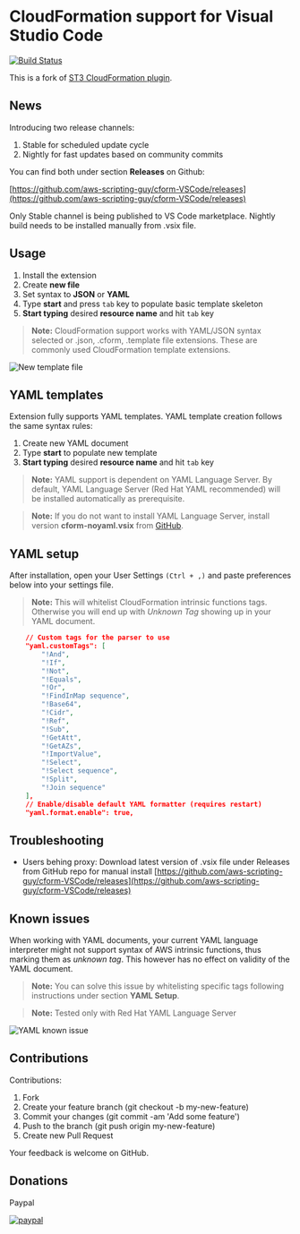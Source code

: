 CloudFormation support for Visual Studio Code 
===================
[![Build Status](https://dev.azure.com/aws-scripting-guy/cform-VSCode/_apis/build/status/cform-VSCode-CI?branchName=master)](https://dev.azure.com/aws-scripting-guy/cform-VSCode/_build/latest?definitionId=6&branchName=master)

This is a fork of [ST3 CloudFormation plugin](https://github.com/beaknit/cform).

News
-------------
Introducing two release channels:
1. Stable for scheduled update cycle 
2. Nightly for fast updates based on community commits 

You can find both under section **Releases** on Github: 

[https://github.com/aws-scripting-guy/cform-VSCode/releases](https://github.com/aws-scripting-guy/cform-VSCode/releases)

Only Stable channel is being published to VS Code marketplace. Nightly build needs to be installed manually from .vsix file. 

Usage
-------------

 1. Install the extension
 2. Create **new file**
 3. Set syntax to **JSON** or **YAML**
 4. Type **start** and press ```tab``` key to populate basic template skeleton
 5. **Start typing** desired **resource name** and hit ```tab``` key


> **Note:** CloudFormation support works with YAML/JSON syntax selected or .json, .cform, .template file extensions. These are commonly used CloudFormation template extensions.

![New template file](https://raw.githubusercontent.com/aws-scripting-guy/cform-VSCode/master/assets/new_template_file.gif)

YAML templates
------------------

Extension fully supports YAML templates. YAML template creation follows the same syntax rules: 

1. Create new YAML document
2. Type **start** to populate new template
3. **Start typing** desired **resource name** and hit ```tab``` key

> **Note:** YAML support is dependent on YAML Language Server.
By default,  YAML Language Server (Red Hat YAML recommended) will be installed automatically as prerequisite. 

> **Note:** If you do not want to install YAML Language Server, install version **cform-noyaml.vsix** from [GitHub](https://github.com/aws-scripting-guy/cform-VSCode). 

YAML setup
------------------

After installation, open your User Settings ```(Ctrl + ,)``` and paste preferences below into your settings file. 

> **Note:** This will whitelist CloudFormation intrinsic functions tags. Otherwise you will end up with *Unknown Tag* showing up in your YAML document.

```json
    // Custom tags for the parser to use
    "yaml.customTags": [
        "!And",
        "!If",
        "!Not",
        "!Equals",
        "!Or",
        "!FindInMap sequence",
        "!Base64",
        "!Cidr",
        "!Ref",
        "!Sub",
        "!GetAtt",
        "!GetAZs",
        "!ImportValue",
        "!Select",
        "!Select sequence",
        "!Split",
        "!Join sequence"
    ],
    // Enable/disable default YAML formatter (requires restart)
    "yaml.format.enable": true,
```

Troubleshooting
-------------------

* Users behing proxy: 
Download latest version of .vsix file under Releases from GitHub repo for manual install
[https://github.com/aws-scripting-guy/cform-VSCode/releases](https://github.com/aws-scripting-guy/cform-VSCode/releases)

Known issues
-------------------

When working with YAML documents, your current YAML language interpreter might not support syntax of AWS intrinsic functions, thus marking them as *unknown tag*. 
This however has no effect on validity of the YAML document. 

> **Note:** You can solve this issue by whitelisting specific tags following instructions under section **YAML Setup**. 

> **Note:** Tested only with Red Hat YAML Language Server

![YAML known issue](https://raw.githubusercontent.com/aws-scripting-guy/cform-VSCode/master/assets/known_issue1.png)

Contributions
-------------------
Contributions: 

1. Fork
2. Create your feature branch (git checkout -b my-new-feature)
3. Commit your changes (git commit -am 'Add some feature')
4. Push to the branch (git push origin my-new-feature)
5. Create new Pull Request

Your feedback is welcome on GitHub.

Donations
-------------------

Paypal

[![paypal](https://www.paypalobjects.com/en_US/i/btn/btn_donateCC_LG.gif)](https://www.paypal.com/cgi-bin/webscr?cmd=_donations&business=5DE3L7KRM6RB8&lc=US&item_name=AWS%20Scripting%20Guy&currency_code=USD&bn=PP%2dDonationsBF%3abtn_donate_LG%2egif%3aNonHosted)

